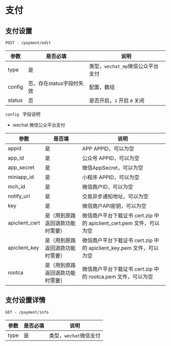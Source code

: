 # 支付
## 支付设置

```html
POST - /payment/edit
```

| 参数     | 是否必填            | 说明                     |
| ------ | --------------- | ---------------------- |
| type   | 是               | 类型，`wechat_mp`微信公众平台支付 |
| config | 否，存在status字段时失效 | 配置，数组                  |
| status | 否               | 是否开启，`1` 开启 `0` 关闭     |

`config ` 字段说明

- wechat 微信公众平台支付

| 参数           | 是否填                           | 说明                                                         |
| -------------- | -------------------------------- | ------------------------------------------------------------ |
| appid          | 是                               | APP APPID，可以为空                                          |
| app_id         | 是                               | 公众号 APPID，可以为空                                       |
| app_secret     | 是                               | 微信AppSecret，可以为空                                      |
| miniapp_id     | 是                               | 小程序 APPID，可以为空                                       |
| mch_id         | 是                               | 微信商户ID，可以为空                                         |
| notify_url     | 是                               | 交易异步通知地址，可以为空                                   |
| key            | 是                               | 微信商户API密钥，可以为空                                    |
| apiclient_cert | 是（用到原路返回退款功能时需要） | 微信商户平台下载证书 cert.zip 中的 apiclient_cert.pem 文件，可以为空 |
| apiclient_key  | 是（用到原路返回退款功能时需要） | 微信商户平台下载证书 cert.zip 中的 apiclient_key.pem 文件，可以为空 |
| rootca         | 是（用到原路返回退款功能时需要） | 微信商户平台下载证书 cert.zip 中的 rootca.pem 文件，可以为空 |

## 支付设置详情

```html
GET - /payment/info
```

| 参数 | 是否必填 | 说明                   |
| ---- | -------- | ---------------------- |
| type | 是       | 类型，`wechat`微信支付 |

